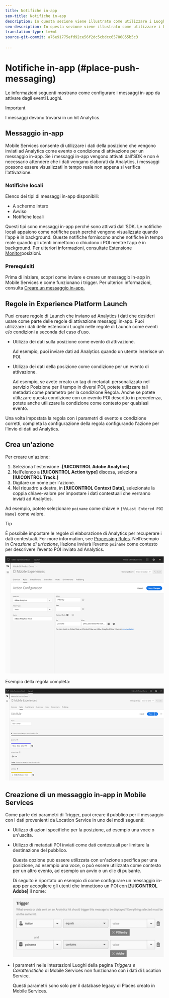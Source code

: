 ```yaml
---
title: Notifiche in-app
seo-title: Notifiche in-app
description: In questa sezione viene illustrato come utilizzare i Luoghi con i messaggi in-app.
seo-description: In questa sezione viene illustrato come utilizzare i Luoghi con i messaggi in-app.
translation-type: tm+mt
source-git-commit: a76e91775efd92ce56f2dc5cbdcc65786855b5c3

---
```



# Notifiche in-app (#place-push-messaging)

Le informazioni seguenti mostrano come configurare i messaggi in-app da attivare dagli eventi Luoghi.

>[!IMPORTANT]
>
>I messaggi devono trovarsi in un hit Analytics.

## Messaggio in-app

Mobile Services consente di utilizzare i dati della posizione che vengono inviati ad Analytics come evento o condizione di attivazione per un messaggio in-app. Se i messaggi in-app vengono attivati dall'SDK e non è necessario attendere che i dati vengano elaborati da Analytics, i messaggi possono essere visualizzati in tempo reale non appena si verifica l'attivazione.

### Notifiche locali

Elenco dei tipi di messaggi in-app disponibili:

* A schermo intero
* Avviso
* Notifiche locali

Questi tipi sono messaggi in-app perché sono attivati dall'SDK. Le notifiche locali appaiono come notifiche push perché vengono visualizzate quando l'app è in background. Queste notifiche forniscono anche notifiche in tempo reale quando gli utenti immettono o chiudono i POI mentre l’app è in background. Per ulteriori informazioni, consultate Estensione [Monitor](/help/places-ext-aep-sdks/places-monitor-extension/places-monitor-extension.md)posizioni.

### Prerequisiti

Prima di iniziare, scopri come inviare e creare un messaggio in-app in Mobile Services e come funzionano i trigger. Per ulteriori informazioni, consulta [Creare un messaggio in-app.](https://docs.adobe.com/content/help/en/mobile-services/using/messaging-ug/inapp-messages/t-in-app-message.html)

## Regole in Experience Platform Launch

Puoi creare regole di Launch che inviano ad Analytics i dati che desideri usare come parte delle regole di attivazione messaggi in-app. Puoi utilizzare i dati delle estensioni Luoghi nelle regole di Launch come eventi e/o condizioni a seconda del caso d’uso.

* Utilizzo dei dati sulla posizione come evento di attivazione.

   Ad esempio, puoi inviare dati ad Analytics quando un utente inserisce un POI.

* Utilizzo dei dati della posizione come condizione per un evento di attivazione.

   Ad esempio, se avete creato un tag di metadati personalizzato nel servizio Posizione per il tempo in diversi POI, potete utilizzare tali metadati come parametro per la condizione Regola. Anche se potete utilizzare questa condizione con un evento POI descritto in precedenza, potete anche utilizzare la condizione come contesto per qualsiasi evento.

Una volta impostata la regola con i parametri di evento e condizione corretti, completa la configurazione della regola configurando l'azione per l'invio di dati ad Analytics.

## Crea un'azione

Per creare un'azione:

1. Seleziona l'estensione **.[!UICONTROL Adobe Analytics]**
1. Nell'elenco a **[!UICONTROL Action type]** discesa, seleziona **[!UICONTROL Track.]**
1. Digitare un nome per l'azione.
1. Nel riquadro a destra, in **[!UICONTROL Context Data]**, selezionate la coppia chiave-valore per impostare i dati contestuali che verranno inviati ad Analytics.

Ad esempio, potete selezionare `poiname` come chiave e `{%%Last Entered POI Name}` come valore.

>[!TIP]
>
>È possibile impostare le regole di elaborazione di Analytics per recuperare i dati contestuali. For more information, see [Processing Rules](https://docs.adobe.com/content/help/en/analytics/implementation/analytics-basics/ref-processing-rules.html). Nell’esempio in *Creazione di un’azione*, l’azione invierà l’evento `poiname` come contesto per descrivere l’evento POI inviato ad Analytics.

![creazione di un'azione](/help/assets/configure-action.png)

Esempio della regola completa:

![regola completata](/help/assets/create-a-rule.png)

## Creazione di un messaggio in-app in Mobile Services

Come parte dei parametri di Trigger, puoi creare il pubblico per il messaggio con i dati provenienti da Location Service in uno dei modi seguenti:

* Utilizzo di azioni specifiche per la posizione, ad esempio una voce o un'uscita.
* Utilizzo di metadati POI inviati come dati contestuali per limitare la destinazione del pubblico.

   Questa opzione può essere utilizzata con un'azione specifica per una posizione, ad esempio una voce, o può essere utilizzata come contesto per un altro evento, ad esempio un avvio o un clic di pulsante.

   Di seguito è riportato un esempio di come configurare un messaggio in-app per accogliere gli utenti che immettono un POI con **[!UICONTROL Adobe]** il nome:

   ![parametri di attivazione](/help/assets/trigger-parameters.png)

* I parametri nelle intestazioni Luoghi della pagina *Triggers e Caratteristiche* di Mobile Services non funzionano con i dati di Location Service.

   Questi parametri sono solo per il database legacy di Places creato in Mobile Services.